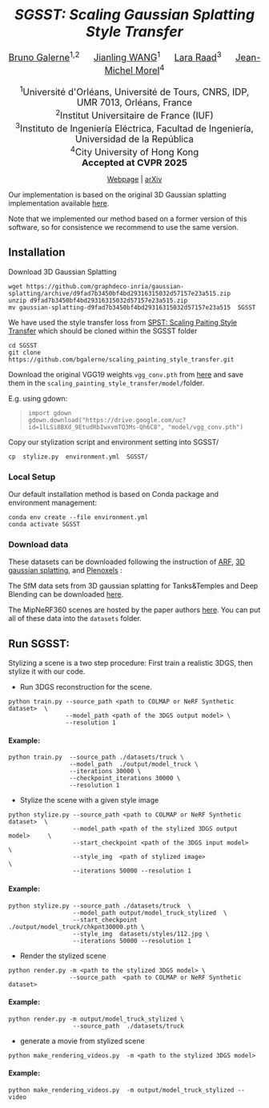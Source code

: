 <div align="center">

# *SGSST: Scaling Gaussian Splatting Style Transfer*
<font size="4">
 <a href="https://idpoisson.fr/galerne/">Bruno Galerne</a><sup>1,2</sup>  &emsp; <a href='https://github.com/JianlingWANG2021/SGSST'>Jianling WANG</a><sup>1</sup>  &emsp;  <a href="http://dev.ipol.im/~lraad/">Lara Raad</a><sup>3</sup>  &emsp; <a href="https://sites.google.com/site/jeanmichelmorelcmlaenscachan/">Jean-Michel Morel</a><sup>4</sup>
</font>
<br><br>

<font size="4">
<sup>1</sup>Université d'Orléans, Université de Tours, CNRS, IDP, UMR 7013, Orléans, France
<br>
<sup>2</sup>Institut Universitaire de France (IUF)
<br>
<sup>3</sup>Instituto de Ingeniería Eléctrica, Facultad de Ingeniería, Universidad de la República
<br>
<sup>4</sup>City University of Hong Kong
<br>
<strong>Accepted at CVPR 2025</strong>
</font>

<a href="https://www.idpoisson.fr/galerne/sgsst">Webpage</a> | <a href="https://arxiv.org/abs/2412.03371">arXiv</a>

</div>

Our implementation is based on the original 3D Gaussian splatting implementation available [here](https://github.com/graphdeco-inria/gaussian-splatting).

Note that we implemented our method based on a former version of this software,
so for consistence we recommend to use the same version.

## Installation

Download 3D Gaussian Splatting
```shell
wget https://github.com/graphdeco-inria/gaussian-splatting/archive/d9fad7b3450bf4bd29316315032d57157e23a515.zip
unzip d9fad7b3450bf4bd29316315032d57157e23a515.zip
mv gaussian-splatting-d9fad7b3450bf4bd29316315032d57157e23a515  SGSST
```

We have used the style transfer loss from [SPST: Scaling Paiting Style Transfer](https://github.com/bgalerne/scaling_painting_style_transfer) which should be cloned within the SGSST folder

```shell
cd SGSST
git clone https://github.com/bgalerne/scaling_painting_style_transfer.git
```
Download the original VGG19 weights ```vgg_conv.pth``` from [here](https://drive.google.com/uc?id=1lLSi8BXd_9EtudRbIwxvmTQ3Ms-Qh6C8&export=download)
and save them in the ```scaling_painting_style_transfer/model/```folder.

E.g. using gdown:
>```
>import gdown
>gdown.download("https://drive.google.com/uc?id=1lLSi8BXd_9EtudRbIwxvmTQ3Ms-Qh6C8", "model/vgg_conv.pth")
>```

Copy our stylization script and environment setting  into SGSST/
```shell
cp  stylize.py  environment.yml  SGSST/

```

### Local Setup

Our default installation method is based on Conda package and environment management:
```shell
conda env create --file environment.yml
conda activate SGSST
```

### Download data

These datasets can be downloaded following the instruction of  [ARF](https://www.cs.cornell.edu/projects/arf), [3D gaussian splatting](https://github.com/graphdeco-inria/gaussian-splatting), and [Plenoxels](https://github.com/sxyu/svox2) :


The SfM data sets from 3D gaussian splatting for Tanks&Temples and Deep Blending can be downloaded [here](https://repo-sam.inria.fr/fungraph/3d-gaussian-splatting/datasets/input/tandt_db.zip).

The MipNeRF360 scenes are hosted by the paper authors [here](https://jonbarron.info/mipnerf360/). You can put all of these data into the ```datasets``` folder.


## Run SGSST:

Stylizing a scene is a two step procedure: First train a realistic 3DGS, then stylize it with our code.

- Run 3DGS reconstruction for the scene.

```shell
python train.py --source_path <path to COLMAP or NeRF Synthetic dataset>  \
                --model_path <path of the 3DGS output model> \
                --resolution 1  
```

#### Example:
```shell
python train.py  --source_path ./datasets/truck \
                 --model_path  ./output/model_truck \
                 --iterations 30000 \
                 --checkpoint_iterations 30000 \
                 --resolution 1  
```

- Stylize the scene with a given style image

```shell
python stylize.py --source_path <path to COLMAP or NeRF Synthetic dataset>  \
                  --model_path <path of the stylized 3DGS output model>     \
                  --start_checkpoint <path of the 3DGS input model>         \
                  --style_img  <path of stylized image>                     \
                  --iterations 50000 --resolution 1  
```
#### Example:
```shell
python stylize.py --source_path ./datasets/truck  \
                  --model_path output/model_truck_stylized  \
                  --start_checkpoint ./output/model_truck/chkpnt30000.pth \
                  --style_img  datasets/styles/112.jpg \
                  --iterations 50000 --resolution 1  
```
- Render the stylized scene
```shell
python render.py -m <path to the stylized 3DGS model> \
                 --source_path  <path to COLMAP or NeRF Synthetic dataset>
```
#### Example:
```shell
python render.py -m output/model_truck_stylized \
                  --source_path  ./datasets/truck
```


- generate a movie  from  stylized scene

```shell
python make_rendering_videos.py  -m <path to the stylized 3DGS model> 
```
#### Example:
```shell
python make_rendering_videos.py  -m output/model_truck_stylized --video
```


